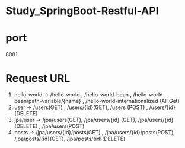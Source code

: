 # Study_SpringBoot-Restful-API

# port 
  8081

# Request URL 
  1) hello-world -> /hello-world , /hello-world-bean , /hello-world-bean/path-variable/{name} , /hello-world-internationalized (All Get)
  2) user -> /users(GET) , /users/{id}(GET), /users (POST) , /users/{id} (DELETE)
  3) jpa/user -> /jpa/users(GET), /jpa/users/{id} (GET), /jpa/users/{id} (DELETE) , /jpa/users(POST)
  4) posts -> /jpa/users/{id}/posts(GET) , /jpa/users/{id}/posts(POST), /jpa/posts/{id}(GET), /jpa/posts/{id}(DELETE)
